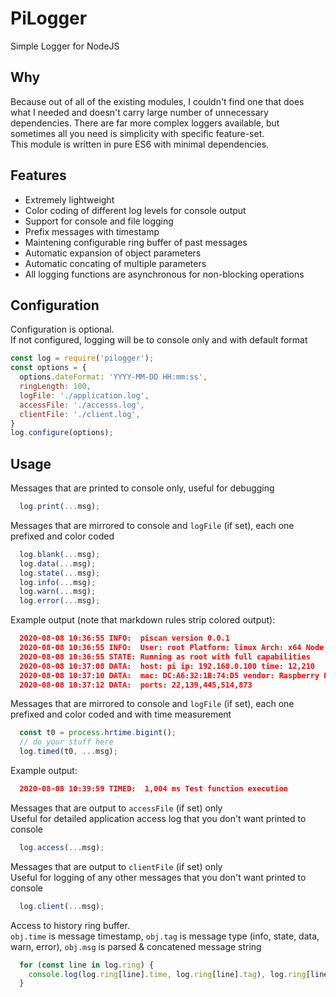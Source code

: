 # PiLogger

Simple Logger for NodeJS

## Why

Because out of all of the existing modules, I couldn't find one that does what I needed and doesn't carry large number of unnecessary dependencies. There are far more complex loggers available, but sometimes all you need is simplicity with specific feature-set.  
This module is written in pure ES6 with minimal dependencies.

## Features

- Extremely lightweight
- Color coding of different log levels for console output
- Support for console and file logging
- Prefix messages with timestamp
- Maintening configurable ring buffer of past messages
- Automatic expansion of object parameters
- Automatic concating of multiple parameters
- All logging functions are asynchronous for non-blocking operations

## Configuration

Configuration is optional.  
If not configured, logging will be to console only and with default format  

```js
const log = require('pilogger');
const options = {
  options.dateFormat: 'YYYY-MM-DD HH:mm:ss',
  ringLength: 100,
  logFile: './application.log',
  accessFile: './accesss.log',
  clientFile: './client.log',
}
log.configure(options);
```

## Usage

Messages that are printed to console only, useful for debugging

```js
  log.print(...msg);
```

Messages that are mirrored to console and `logFile` (if set), each one prefixed and color coded

```js
  log.blank(...msg);
  log.data(...msg);
  log.state(...msg);
  log.info(...msg);
  log.warn(...msg);
  log.error(...msg);
```

Example output (note that markdown rules strip colored output):

```json
  2020-08-08 10:36:55 INFO:  piscan version 0.0.1
  2020-08-08 10:36:55 INFO:  User: root Platform: linux Arch: x64 Node: v14.4.0
  2020-08-08 10:36:55 STATE: Running as root with full capabilities
  2020-08-08 10:37:08 DATA:  host: pi ip: 192.168.0.100 time: 12,210
  2020-08-08 10:37:10 DATA:  mac: DC:A6:32:1B:74:D5 vendor: Raspberry Pi os: Linux 5.4
  2020-08-08 10:37:12 DATA:  ports: 22,139,445,514,873
```

Messages that are mirrored to console and `logFile` (if set), each one prefixed and color coded and with time measurement

```js
  const t0 = process.hrtime.bigint();
  // do your stuff here
  log.timed(t0, ...msg);
```

Example output:

```json
  2020-08-08 10:39:59 TIMED:  1,004 ms Test function execution
```

Messages that are output to `accessFile` (if set) only  
Useful for detailed application access log that you don't want printed to console

```js
  log.access(...msg);
```

Messages that are output to `clientFile` (if set) only  
Useful for logging of any other messages that you don't want printed to console

```js
  log.client(...msg);
```

Access to history ring buffer.  
`obj.time` is message timestamp, `obj.tag` is message type (info, state, data, warn, error), `obj.msg` is parsed & concatened message string

```js
  for (const line in log.ring) {
    console.log(log.ring[line].time, log.ring[line].tag), log.ring[line].msg);
  }
```
